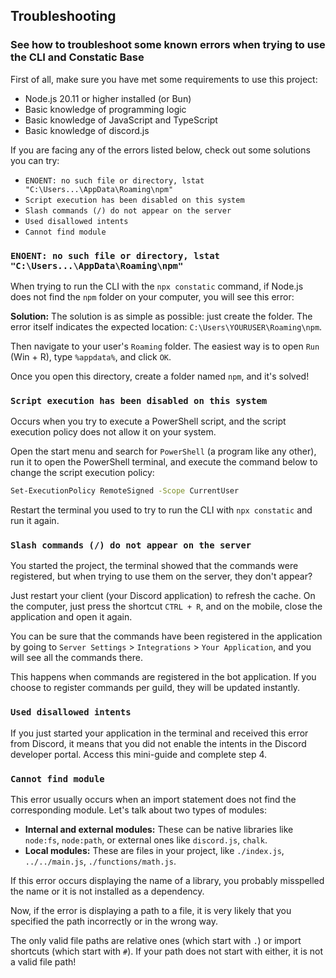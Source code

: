 ## Troubleshooting

### See how to troubleshoot some known errors when trying to use the CLI and Constatic Base

First of all, make sure you have met some requirements to use this project:

*   Node.js 20.11 or higher installed (or Bun)
*   Basic knowledge of programming logic
*   Basic knowledge of JavaScript and TypeScript
*   Basic knowledge of discord.js

If you are facing any of the errors listed below, check out some solutions you can try:

*   `ENOENT: no such file or directory, lstat "C:\Users...\AppData\Roaming\npm"`
*   `Script execution has been disabled on this system`
*   `Slash commands (/) do not appear on the server`
*   `Used disallowed intents`
*   `Cannot find module`

### `ENOENT: no such file or directory, lstat "C:\Users...\AppData\Roaming\npm"`
When trying to run the CLI with the `npx constatic` command, if Node.js does not find the `npm` folder on your computer, you will see this error:

**Solution:** The solution is as simple as possible: just create the folder. The error itself indicates the expected location: `C:\Users\YOURUSER\Roaming\npm`.

Then navigate to your user's `Roaming` folder. The easiest way is to open `Run` (Win + R), type `%appdata%`, and click `OK`.

Once you open this directory, create a folder named `npm`, and it's solved!

### `Script execution has been disabled on this system`
Occurs when you try to execute a PowerShell script, and the script execution policy does not allow it on your system.

Open the start menu and search for `PowerShell` (a program like any other), run it to open the PowerShell terminal, and execute the command below to change the script execution policy:

```bash
Set-ExecutionPolicy RemoteSigned -Scope CurrentUser
```
Restart the terminal you used to try to run the CLI with `npx constatic` and run it again.

### `Slash commands (/) do not appear on the server`
You started the project, the terminal showed that the commands were registered, but when trying to use them on the server, they don't appear?

Just restart your client (your Discord application) to refresh the cache. On the computer, just press the shortcut `CTRL + R`, and on the mobile, close the application and open it again.

You can be sure that the commands have been registered in the application by going to `Server Settings` > `Integrations` > `Your Application`, and you will see all the commands there.

This happens when commands are registered in the bot application. If you choose to register commands per guild, they will be updated instantly.

### `Used disallowed intents`
If you just started your application in the terminal and received this error from Discord, it means that you did not enable the intents in the Discord developer portal. Access this mini-guide and complete step 4.

### `Cannot find module`
This error usually occurs when an import statement does not find the corresponding module. Let's talk about two types of modules:

*   **Internal and external modules:** These can be native libraries like `node:fs`, `node:path`, or external ones like `discord.js`, `chalk`.
*   **Local modules:** These are files in your project, like `./index.js`, `../../main.js`, `./functions/math.js`.

If this error occurs displaying the name of a library, you probably misspelled the name or it is not installed as a dependency.

Now, if the error is displaying a path to a file, it is very likely that you specified the path incorrectly or in the wrong way.

The only valid file paths are relative ones (which start with `.`) or import shortcuts (which start with `#`). If your path does not start with either, it is not a valid file path!



